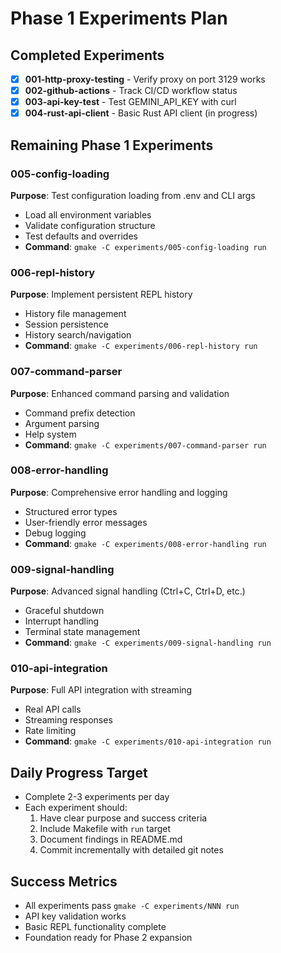 # Phase 1 Experiments Plan

## Completed Experiments
- [x] **001-http-proxy-testing** - Verify proxy on port 3129 works
- [x] **002-github-actions** - Track CI/CD workflow status
- [x] **003-api-key-test** - Test GEMINI_API_KEY with curl
- [x] **004-rust-api-client** - Basic Rust API client (in progress)

## Remaining Phase 1 Experiments

### **005-config-loading**
**Purpose**: Test configuration loading from .env and CLI args
- Load all environment variables
- Validate configuration structure
- Test defaults and overrides
- **Command**: `gmake -C experiments/005-config-loading run`

### **006-repl-history**
**Purpose**: Implement persistent REPL history
- History file management
- Session persistence
- History search/navigation
- **Command**: `gmake -C experiments/006-repl-history run`

### **007-command-parser**
**Purpose**: Enhanced command parsing and validation
- Command prefix detection
- Argument parsing
- Help system
- **Command**: `gmake -C experiments/007-command-parser run`

### **008-error-handling**
**Purpose**: Comprehensive error handling and logging
- Structured error types
- User-friendly error messages
- Debug logging
- **Command**: `gmake -C experiments/008-error-handling run`

### **009-signal-handling**
**Purpose**: Advanced signal handling (Ctrl+C, Ctrl+D, etc.)
- Graceful shutdown
- Interrupt handling
- Terminal state management
- **Command**: `gmake -C experiments/009-signal-handling run`

### **010-api-integration**
**Purpose**: Full API integration with streaming
- Real API calls
- Streaming responses
- Rate limiting
- **Command**: `gmake -C experiments/010-api-integration run`

## Daily Progress Target
- Complete 2-3 experiments per day
- Each experiment should:
  1. Have clear purpose and success criteria
  2. Include Makefile with `run` target
  3. Document findings in README.md
  4. Commit incrementally with detailed git notes

## Success Metrics
- All experiments pass `gmake -C experiments/NNN run`
- API key validation works
- Basic REPL functionality complete
- Foundation ready for Phase 2 expansion